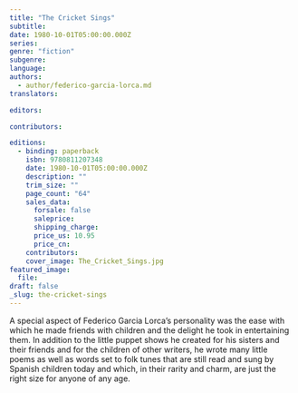 ```yaml
---
title: "The Cricket Sings"
subtitle:
date: 1980-10-01T05:00:00.000Z
series:
genre: "fiction"
subgenre:
language:
authors:
  - author/federico-garcia-lorca.md
translators:

editors:

contributors:

editions:
  - binding: paperback
    isbn: 9780811207348
    date: 1980-10-01T05:00:00.000Z
    description: ""
    trim_size: ""
    page_count: "64"
    sales_data:
      forsale: false
      saleprice:
      shipping_charge:
      price_us: 10.95
      price_cn:
    contributors:
    cover_image: The_Cricket_Sings.jpg
featured_image:
  file:
draft: false
_slug: the-cricket-sings
---
```


A special aspect of Federico Garcia Lorca’s personality was the ease with which he made friends with children and the delight he took in entertaining them. In addition to the little puppet shows he created for his sisters and their friends and for the children of other writers, he wrote many little poems as well as words set to folk tunes that are still read and sung by Spanish children today and which, in their rarity and charm, are just the right size for anyone of any age.

